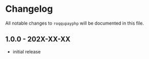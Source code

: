 # Changelog

All notable changes to `roqqupayphp` will be documented in this file.

## 1.0.0 - 202X-XX-XX

- initial release
